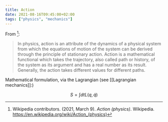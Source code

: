 ```yaml
---
title: Action
date: 2021-08-16T09:45:00+02:00
tags: ["physics", "mechanics"]
---
```


From [^wiki]:

> In physics, action is an attribute of the dynamics of a physical system from which the equations of motion of the system can be derived through the principle of stationary action. Action is a mathematical functional which takes the trajectory, also called path or history, of the system as its argument and has a real number as its result. Generally, the action takes different values for different paths.

Mathematical formulation, via the Lagrangian (see [[Lagrangian mechanics]]:)

$$S=\int dt L(q,\dot q)$$


[^wiki]: Wikipedia contributors. (2021, March 9). _Action (physics)_. Wikipedia. <https://en.wikipedia.org/wiki/Action_(physics)>
